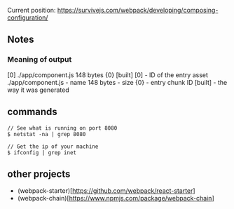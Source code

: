 Current position: https://survivejs.com/webpack/developing/composing-configuration/


## Notes
### Meaning of output
[0] ./app/component.js 148 bytes {0} [built]
[0] - ID of the entry asset
./app/component.js - name
148 bytes - size
{0} - entry chunk ID
[built] - the way it was generated



## commands
````
// See what is running on port 8080
$ netstat -na | grep 8080

// Get the ip of your machine
$ ifconfig | grep inet
````

## other projects
- (webpack-starter)[https://github.com/webpack/react-starter]
- (webpack-chain)[https://www.npmjs.com/package/webpack-chain]
